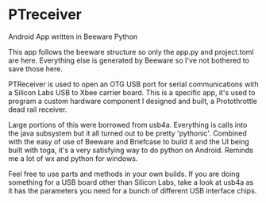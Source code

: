 # PTreceiver
Android App written in Beeware Python

This app follows the beeware structure so only the app.py and project.toml are here.  Everything else is generated by Beeware so I've not
bothered to save those here.

PTReceiver is used to open an OTG USB port for serial communications with a Silicon Labs USB to Xbee carrier board. This is a specific app, it's used to program a custom
hardware component I designed and built, a Protothrottle dead rail receiver.

Large portions of this were borrowed from usb4a. Everything is calls into the java subsystem but it all turned out to be pretty 'pythonic'.  Combined with the easy of
use of Beeware and Briefcase to build it and the UI being built with toga, it's a very satisfying way to do python on Android.  Reminds me a lot of wx and python for windows.

Feel free to use parts and methods in your own builds. If you are doing something for a USB board other than Silicon Labs, take a look at usb4a as it has the parameters you need
for a bunch of different USB interface chips.

